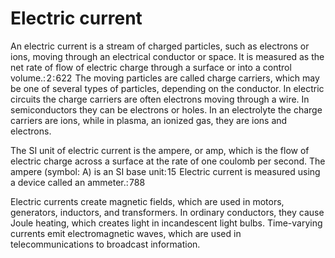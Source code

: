 ﻿# Electric current

An electric current is a stream of charged particles, such as electrons or ions, moving through an electrical conductor or space. It is measured as the net rate of flow of electric charge through a surface or into a control volume.: 2 : 622  The moving particles are called charge carriers, which may be one of several types of particles, depending on the conductor. In electric circuits the charge carriers are often electrons moving through a wire. In semiconductors they can be electrons or holes. In an electrolyte the charge carriers are ions, while in plasma, an ionized gas, they are ions and electrons.

The SI unit of electric current is the ampere, or amp, which is the flow of electric charge across a surface at the rate of one coulomb per second. The ampere (symbol: A) is an SI base unit: 15  Electric current is measured using a device called an ammeter.: 788 

Electric currents create magnetic fields, which are used in motors, generators, inductors, and transformers. In ordinary conductors, they cause Joule heating, which creates light in incandescent light bulbs. Time-varying currents emit electromagnetic waves, which are used in telecommunications to broadcast information.

